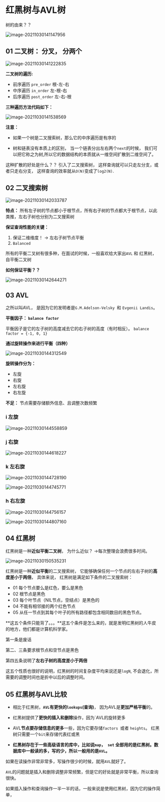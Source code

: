# 红黑树与AVL树



树的由来？？

![image-20211030141147956](红黑树.assets/image-20211030141147956.png)

## 01 二叉树： 分叉， 分两个

![image-20211030141222835](红黑树.assets/image-20211030141222835.png)

**二叉树的遍历:**

- 前序遍历 `pre_order` 根-左-右
- 中序遍历 `in_order` 左-根-右
- 后序遍历 `post_order` 左-右-根



**三种遍历方法代码如下：**

![image-20211030141538569](红黑树.assets/image-20211030141538569.png)

**注意：**

-  如果一个树是二叉搜索树，那么它的中序遍历是有序的

- 树和链表没有本质上的区别， 当一个链表分出左右两个`next`的时候， 我们可以把它称之为树,所以它的数据结构的本质就从一维空间扩散到二维空间了。



这种扩散的好处是什么？？ 引入了二叉搜索树， 这样查询就可以只走左分支，或者只走右分支， 这样查询的效率就从`O(N)`变成了`log2(N)`.



## 02 二叉搜索树



![image-20211030142033787](红黑树.assets/image-20211030142033787.png)

**特点：** 所有左子树的节点都小于根节点，所有右子树的节点都大于根节点，以此类推，左右子树也分别为二叉搜索树



**保证查询性能的关键：**

1.  保证二维维度！ -> 左右子树节点平衡
2. `Balanced`



所有的平衡二叉树有很多种，在面试的时候，一般喜欢给大家出`AVL` 和 红黑树， 自平衡二叉树



**如何保证平衡？？**

![image-20211030142644271](红黑树.assets/image-20211030142644271.png)



## 03 AVL

之所以叫AVL， 是因为它的发明者是`G.M.Adelson-Velsky `和 `Evgenii Landis`。



**平衡因子： `balance factor`**

平衡因子是它的左子树的高度减去它的右子树的高度（有时相反）。 `balance factor = {-1, 0, 1}`



**通过旋转操作来进行平衡（四种）**

![image-20211030144312549](红黑树.assets/image-20211030144312549.png)



**旋转操作分为：**

- 左旋
- 右旋
- 左右旋
- 右左旋



**不足：** 节点需要存储额外信息、且调整次数频繁



### i 左旋

![image-20211030144558859](红黑树.assets/image-20211030144558859.png)



### j 右旋

![image-20211030144618227](红黑树.assets/image-20211030144618227.png)

### k 左右旋

![image-20211030144728190](红黑树.assets/image-20211030144728190.png)

![image-20211030144745771](红黑树.assets/image-20211030144745771.png)

### h 右左旋

![image-20211030144756157](红黑树.assets/image-20211030144756157.png)

![image-20211030144807160](红黑树.assets/image-20211030144807160.png)







## 04 红黑树

红黑树是一种**近似平衡二叉树**， 为什么近似？ ->每次整理会浪费很多时间。

![image-20211030150535231](红黑树.assets/image-20211030150535231.png)



红黑树是一种**近似平衡**的二叉搜索树， 它能够确保任何一个节点的左右子树的**高度差小于两倍**， 具体来说， 红黑树是满足如下条件的二叉搜索树：

- 01 每个节点要么是红色，要么是黑色
- 02 根节点是黑色
- 03 每个叶节点（NIL节点，空结点）是黑色的
- 04 不能有相邻接的两个红色节点
- 05 从任一节点到其每个叶子的所有路径都包含相同数目的黑色节点。



**这五个条件只能背了。。。**这五个条件是怎么来的，就是发明红黑树的人牛皮的地方，他们都是计算机科学家。

第一条是废话

第二、三条要求根节点和空节点是黑色

第四五条说明了**左右子树的高度差小于两倍**

这五个性质也很好的说明，红黑树的时间复杂度平均来说还是`logN`, 不会退化，所需要的调整时间也是折中以后的调整时间。



## 05 红黑树与AVL比较

- 相比于红黑树，**`AVL`有更快的`lookups`(查询)**， 因为AVL是**更加严格平衡**的。
- 红黑树提供了**更快的插入和删除**操作，因为`AVL的旋转更多
- AVL**节点要存储信息的更多**一些，因为它要存储`factors `或者 `heights`。 红黑树只需要一个`bit`来存储代表红或黑

- **红黑树存在于一些高级语言的库中，比如说`map`，` set` 全部用的是红黑树。数据库中一般读的多，写的少，所以一般用的是`AVL`。**



如果在读操作非常非常多，写操作很少的时候，就用`AVL`就好了。

`AVL`的问题就是插入和删除调整非常频繁，但是它的好处就是非常平衡，所以查询很快。

如果插入操作和查询操作一半一半的话，一般来说是使用红黑树，因为它的操作简单，

